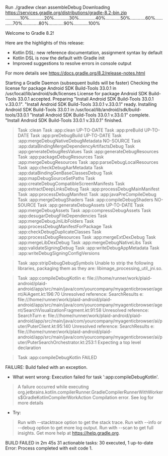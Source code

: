 Run ./gradlew clean assembleDebug
Downloading https://services.gradle.org/distributions/gradle-8.2-bin.zip
............10%............20%............30%.............40%............50%............60%............70%.............80%............90%............100%

Welcome to Gradle 8.2!

Here are the highlights of this release:
 - Kotlin DSL: new reference documentation, assignment syntax by default
 - Kotlin DSL is now the default with Gradle init
 - Improved suggestions to resolve errors in console output

For more details see https://docs.gradle.org/8.2/release-notes.html

Starting a Gradle Daemon (subsequent builds will be faster)
Checking the license for package Android SDK Build-Tools 33.0.1 in /usr/local/lib/android/sdk/licenses
License for package Android SDK Build-Tools 33.0.1 accepted.
Preparing "Install Android SDK Build-Tools 33.0.1 v.33.0.1".
"Install Android SDK Build-Tools 33.0.1 v.33.0.1" ready.
Installing Android SDK Build-Tools 33.0.1 in /usr/local/lib/android/sdk/build-tools/33.0.1
"Install Android SDK Build-Tools 33.0.1 v.33.0.1" complete.
"Install Android SDK Build-Tools 33.0.1 v.33.0.1" finished.
> Task :clean
> Task :app:clean UP-TO-DATE
> Task :app:preBuild UP-TO-DATE
> Task :app:preDebugBuild UP-TO-DATE
> Task :app:mergeDebugNativeDebugMetadata NO-SOURCE
> Task :app:dataBindingMergeDependencyArtifactsDebug
> Task :app:generateDebugResValues
> Task :app:generateDebugResources
> Task :app:packageDebugResources
> Task :app:mergeDebugResources
> Task :app:parseDebugLocalResources
> Task :app:checkDebugAarMetadata
> Task :app:dataBindingGenBaseClassesDebug
> Task :app:mapDebugSourceSetPaths
> Task :app:createDebugCompatibleScreenManifests
> Task :app:extractDeepLinksDebug
> Task :app:processDebugMainManifest
> Task :app:processDebugManifest
> Task :app:javaPreCompileDebug
> Task :app:mergeDebugShaders
> Task :app:compileDebugShaders NO-SOURCE
> Task :app:generateDebugAssets UP-TO-DATE
> Task :app:mergeDebugAssets
> Task :app:compressDebugAssets
> Task :app:desugarDebugFileDependencies
> Task :app:mergeDebugJniLibFolders
> Task :app:processDebugManifestForPackage
> Task :app:checkDebugDuplicateClasses
> Task :app:processDebugResources
> Task :app:mergeExtDexDebug
> Task :app:mergeLibDexDebug
> Task :app:mergeDebugNativeLibs
> Task :app:validateSigningDebug
> Task :app:writeDebugAppMetadata
> Task :app:writeDebugSigningConfigVersions

> Task :app:stripDebugDebugSymbols
Unable to strip the following libraries, packaging them as they are: libimage_processing_util_jni.so.

> Task :app:compileDebugKotlin
e: file:///home/runner/work/plaid-android/plaid-android/app/src/main/java/com/yourcompany/myagenticbrowser/agent/AiAgent.kt:196:70 Unresolved reference: SearchResults
e: file:///home/runner/work/plaid-android/plaid-android/app/src/main/java/com/yourcompany/myagenticbrowser/agent/SearchVisualizationFragment.kt:91:58 Unresolved reference: SearchTurn
e: file:///home/runner/work/plaid-android/plaid-android/app/src/main/java/com/yourcompany/myagenticbrowser/ai/puter/PuterClient.kt:95:140 Unresolved reference: SearchResults
e: file:///home/runner/work/plaid-android/plaid-android/app/src/main/java/com/yourcompany/myagenticbrowser/ai/puter/PuterSearchOrchestrator.kt:253:1 Expecting a top level declaration

> Task :app:compileDebugKotlin FAILED

FAILURE: Build failed with an exception.

* What went wrong:
Execution failed for task ':app:compileDebugKotlin'.
> A failure occurred while executing org.jetbrains.kotlin.compilerRunner.GradleCompilerRunnerWithWorkers$GradleKotlinCompilerWorkAction
   > Compilation error. See log for more details

* Try:
> Run with --stacktrace option to get the stack trace.
> Run with --info or --debug option to get more log output.
> Run with --scan to get full insights.
> Get more help at https://help.gradle.org.

BUILD FAILED in 2m 45s
31 actionable tasks: 30 executed, 1 up-to-date
Error: Process completed with exit code 1.
